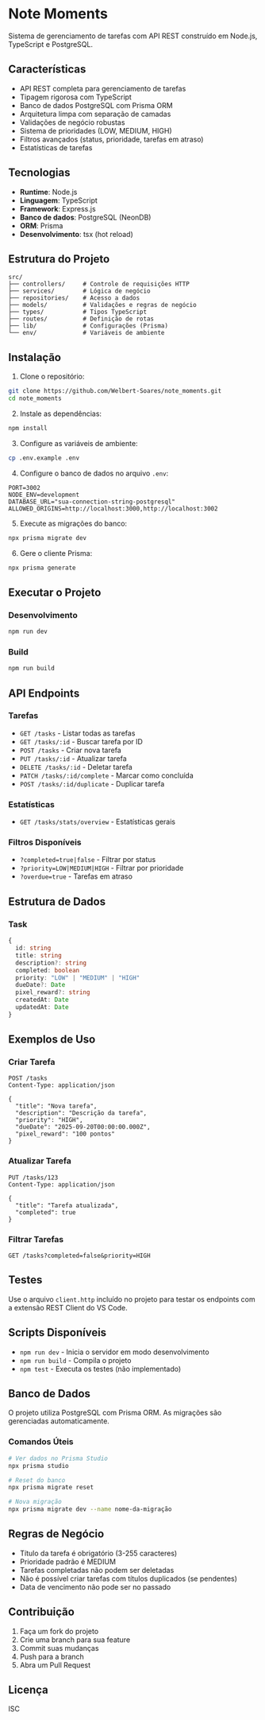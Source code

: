 # Note Moments

Sistema de gerenciamento de tarefas com API REST construído em Node.js, TypeScript e PostgreSQL.

## Características

- API REST completa para gerenciamento de tarefas
- Tipagem rigorosa com TypeScript
- Banco de dados PostgreSQL com Prisma ORM
- Arquitetura limpa com separação de camadas
- Validações de negócio robustas
- Sistema de prioridades (LOW, MEDIUM, HIGH)
- Filtros avançados (status, prioridade, tarefas em atraso)
- Estatísticas de tarefas

## Tecnologias

- **Runtime**: Node.js
- **Linguagem**: TypeScript
- **Framework**: Express.js
- **Banco de dados**: PostgreSQL (NeonDB)
- **ORM**: Prisma
- **Desenvolvimento**: tsx (hot reload)

## Estrutura do Projeto

```
src/
├── controllers/     # Controle de requisições HTTP
├── services/        # Lógica de negócio
├── repositories/    # Acesso a dados
├── models/          # Validações e regras de negócio
├── types/           # Tipos TypeScript
├── routes/          # Definição de rotas
├── lib/             # Configurações (Prisma)
└── env/             # Variáveis de ambiente
```

## Instalação

1. Clone o repositório:
```bash
git clone https://github.com/Welbert-Soares/note_moments.git
cd note_moments
```

2. Instale as dependências:
```bash
npm install
```

3. Configure as variáveis de ambiente:
```bash
cp .env.example .env
```

4. Configure o banco de dados no arquivo `.env`:
```env
PORT=3002
NODE_ENV=development
DATABASE_URL="sua-connection-string-postgresql"
ALLOWED_ORIGINS=http://localhost:3000,http://localhost:3002
```

5. Execute as migrações do banco:
```bash
npx prisma migrate dev
```

6. Gere o cliente Prisma:
```bash
npx prisma generate
```

## Executar o Projeto

### Desenvolvimento
```bash
npm run dev
```

### Build
```bash
npm run build
```

## API Endpoints

### Tarefas

- `GET /tasks` - Listar todas as tarefas
- `GET /tasks/:id` - Buscar tarefa por ID
- `POST /tasks` - Criar nova tarefa
- `PUT /tasks/:id` - Atualizar tarefa
- `DELETE /tasks/:id` - Deletar tarefa
- `PATCH /tasks/:id/complete` - Marcar como concluída
- `POST /tasks/:id/duplicate` - Duplicar tarefa

### Estatísticas

- `GET /tasks/stats/overview` - Estatísticas gerais

### Filtros Disponíveis

- `?completed=true|false` - Filtrar por status
- `?priority=LOW|MEDIUM|HIGH` - Filtrar por prioridade
- `?overdue=true` - Tarefas em atraso

## Estrutura de Dados

### Task

```typescript
{
  id: string
  title: string
  description?: string
  completed: boolean
  priority: "LOW" | "MEDIUM" | "HIGH"
  dueDate?: Date
  pixel_reward?: string
  createdAt: Date
  updatedAt: Date
}
```

## Exemplos de Uso

### Criar Tarefa

```http
POST /tasks
Content-Type: application/json

{
  "title": "Nova tarefa",
  "description": "Descrição da tarefa",
  "priority": "HIGH",
  "dueDate": "2025-09-20T00:00:00.000Z",
  "pixel_reward": "100 pontos"
}
```

### Atualizar Tarefa

```http
PUT /tasks/123
Content-Type: application/json

{
  "title": "Tarefa atualizada",
  "completed": true
}
```

### Filtrar Tarefas

```http
GET /tasks?completed=false&priority=HIGH
```

## Testes

Use o arquivo `client.http` incluído no projeto para testar os endpoints com a extensão REST Client do VS Code.

## Scripts Disponíveis

- `npm run dev` - Inicia o servidor em modo desenvolvimento
- `npm run build` - Compila o projeto
- `npm test` - Executa os testes (não implementado)

## Banco de Dados

O projeto utiliza PostgreSQL com Prisma ORM. As migrações são gerenciadas automaticamente.

### Comandos Úteis

```bash
# Ver dados no Prisma Studio
npx prisma studio

# Reset do banco
npx prisma migrate reset

# Nova migração
npx prisma migrate dev --name nome-da-migração
```

## Regras de Negócio

- Título da tarefa é obrigatório (3-255 caracteres)
- Prioridade padrão é MEDIUM
- Tarefas completadas não podem ser deletadas
- Não é possível criar tarefas com títulos duplicados (se pendentes)
- Data de vencimento não pode ser no passado

## Contribuição

1. Faça um fork do projeto
2. Crie uma branch para sua feature
3. Commit suas mudanças
4. Push para a branch
5. Abra um Pull Request

## Licença

ISC